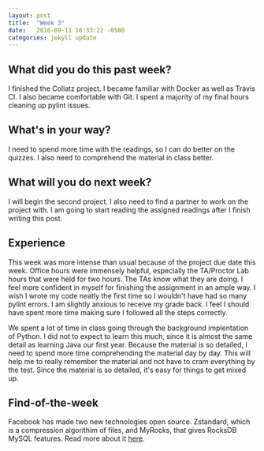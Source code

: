 ```yaml
---
layout: post
title:  "Week 3"
date:   2016-09-11 16:33:22 -0500
categories: jekyll update
---
```

## What did you do this past week?

I finished the Collatz project. I became familiar with Docker as well as Travis CI. I also became comfortable with Git. I spent a majority of my final hours cleaning up pylint issues.

## What's in your way?

I need to spend more time with the readings, so I can do better on the quizzes. I also need to comprehend the material in class better.

## What will you do next week?

I will begin the second project. I also need to find a partner to work on the project with. I am going to start reading the assigned readings after I finish writing this post.

## Experience

This week was more intense than usual because of the project due date this week. Office hours were immensely helpful, especially the TA/Proctor Lab hours that were held for two hours. The TAs know what they are doing. I feel more confident in myself for finishing the assignment in an ample way. I wish I wrote my code neatly the first time so I wouldn't have had so many pylint errors. I am slightly anxious to receive my grade back. I feel I should have spent more time making sure I followed all the steps correctly.

We spent a lot of time in class going through the background implentation of Python. I did not to expect to learn
this much, since it is almost the same detail as learning Java our first year. Because the material is so detailed, I need to spend more time comprehending the material day by day. This will help me to really remember the material and not have to cram everything by the test. Since the material is so detailed, it's easy for things to get mixed up.

## Find-of-the-week

Facebook has made two new technologies open source. Zstandard, which is a compression algorithim of files, and MyRocks, that gives RocksDB MySQL features. Read more about it <a href="http://www.i-programmer.info/news/87-web-development/10045-facebook-open-sources-two-technologies.html" target = "_blank"> here</a>.